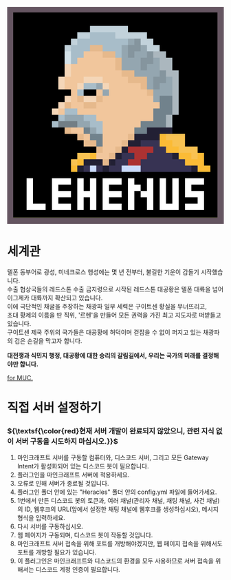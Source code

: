 <p align="center">
 <img src = "./logo.png">
</p>

# 세계관
텔폰 동부어로 광성, 미네크로스 행성에는 몇 년 전부터, 불길한 기운이 감돌기 시작했습니다.  
수출 협상국들의 레드스톤 수출 금지령으로 시작된 레드스톤 대공황은 텔폰 대륙을 넘어 이그제카 대륙까지 확산되고 있습니다.  
이에 극단적인 채굴을 주장하는 채광파 일부 세력은 구이트센 황실을 무너뜨리고,  
초대 황제의 이름을 딴 직위, '르헨'을 만들어 모든 권력을 가진 최고 지도자로 떠받들고 있습니다.  
구이트센 제국 주위의 국가들은 대공황에 허덕이며 걷잡을 수 없이 퍼지고 있는 채광파의 검은 손길을 막고자 합니다. 

**대전쟁과 식민지 행정, 대공황에 대한 승리의 갈림길에서, 우리는 국가의 미래를 결정해야만 합니다.**

[for MUC.](https://discord.gg/KrDvgQHHYE)

# 직접 서버 설정하기
### ${\textsf{\color{red}현재 서버 개발이 완료되지 않았으니, 관련 지식 없이 서버 구동을 시도하지 마십시오.}}$
1. 마인크래프트 서버를 구동할 컴퓨터와, 디스코드 서버, 그리고 모든 Gateway Intent가 활성화되어 있는 디스코드 봇이 필요합니다.
2. 플러그인을 마인크래프트 서버에 적용하세요.
3. 오류로 인해 서버가 종료될 것입니다.
4. 플러그인 폴더 안에 있는 "Heracles" 폴더 안의 config.yml 파일에 들어가세요.
5. 1번에서 만든 디스코드 봇의 토큰과, 여러 채널(관리자 채널, 채팅 채널, 사건 채널)의 ID, 웹후크의 URL(앞에서 설정한 채팅 채널에 웹후크를 생성하십시오), 메시지 형식을 입력하세요.
6. 다시 서버를 구동하십시오.
7. 웹 페이지가 구동되며, 디스코드 봇이 작동할 것입니다.
8. 마인크래프트 서버 접속을 위해 포트를 개방해야겠지만, 웹 페이지 접속을 위해서도 포트를 개방할 필요가 있습니다.
9. 이 플러그인은 마인크래프트와 디스코드의 환경을 모두 사용하므로 서버 접속을 위해서는 디스코드 계정 인증이 필요합니다.
